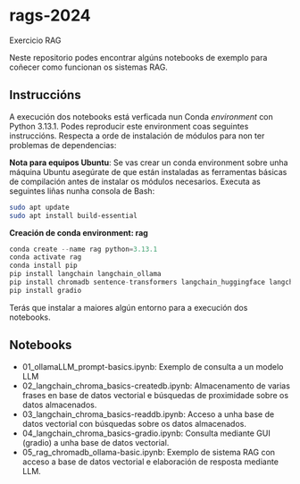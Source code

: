# rags-2024
Exercicio RAG

Neste repositorio podes encontrar algúns notebooks de exemplo para coñecer como funcionan os sistemas RAG.

## Instruccións

A execución dos notebooks está verficada nun Conda *environment* con Python 3.13.1. Podes reproducir este environment coas seguintes instruccións. Respecta a orde de instalación de módulos para non ter problemas de dependencias:

**Nota para equipos Ubuntu**: Se vas crear un conda environment sobre unha máquina Ubuntu asegúrate de que están instaladas as ferramentas básicas de compilación antes de instalar os módulos necesarios. Executa as seguintes liñas nunha consola de Bash:
```bash
sudo apt update
sudo apt install build-essential
```

**Creación de conda environment: rag**
```python
conda create --name rag python=3.13.1
conda activate rag
conda install pip
pip install langchain langchain_ollama
pip install chromadb sentence-transformers langchain_huggingface langchain_chroma
pip install gradio
```

Terás que instalar a maiores algún entorno para a execución dos notebooks.

## Notebooks
- 01_ollamaLLM_prompt-basics.ipynb: Exemplo de consulta a un modelo LLM
- 02_langchain_chroma_basics-createdb.ipynb: Almacenamento de varias frases en base de datos vectorial e búsquedas de proximidade sobre os datos almacenados.
- 03_langchain_chroma_basics-readdb.ipynb: Acceso a unha base de datos vectorial con búsquedas sobre os datos almacenados.
- 04_langchain_chroma_basics-gradio.ipynb: Consulta mediante GUI (gradio) a unha base de datos vectorial.
- 05_rag_chromadb_ollama-basic.ipynb: Exemplo de sistema RAG con acceso a base de datos vectorial e elaboración de resposta mediante LLM.
